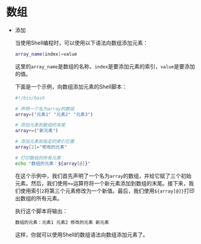 # 数组

-   添加

    当使用Shell编程时，可以使用以下语法向数组添加元素：
    ```bash
    array_name[index]=value
    ```
    这里的`array_name`是数组的名称，`index`是要添加元素的索引，`value`是要添加的值。

    下面是一个示例，向数组添加元素的Shell脚本：
    ```bash
    #!/bin/bash

    # 声明一个名为array的数组
    array=("元素1" "元素2" "元素3")

    # 添加元素到数组的末尾
    array+=("新元素")

    # 添加元素到指定的索引位置
    array[2]="修改的元素"

    # 打印数组的所有元素
    echo "数组的元素：${array[@]}"
    ```
    在这个示例中，我们首先声明了一个名为`array`的数组，并给它赋了三个初始元素。然后，我们使用`+=`运算符将一个新元素添加到数组的末尾。接下来，我们使用索引`2`将第三个元素修改为一个新值。最后，我们使用`${array[@]}`打印出数组的所有元素。

    执行这个脚本将输出：
    ```bash
    数组的元素：元素1 元素2 修改的元素 新元素
    ```
    这样，你就可以使用Shell的数组语法向数组添加元素了。
